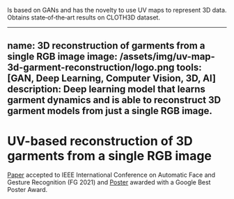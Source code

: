  Is based on GANs and has the novelty to
use UV maps to represent 3D data. Obtains state‑of‑the‑art results on
CLOTH3D dataset. 

---
name: 3D reconstruction of garments from a single RGB image
image: /assets/img/uv-map-3d-garment-reconstruction/logo.png
tools: [GAN, Deep Learning, Computer Vision, 3D, AI]
description: Deep learning model that learns garment dynamics and is able to reconstruct 3D garment models from just a single RGB image.
---

# UV-based reconstruction of 3D garments from a single RGB image

[Paper](https://www.researchgate.net/publication/358120826_UV-based_reconstruction_of_3D_garments_from_a_single_RGB_image) accepted to IEEE International Conference on Automatic Face and Gesture Recognition (FG 2021) and [Poster](https://sergioescalera.com/wp-content/uploads/2021/12/FG2021-UV-map-garment-reconstruction-poster.pdf) awarded with a Google Best Poster Award.
